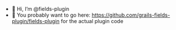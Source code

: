 - 👋 Hi, I’m @fields-plugin
- 👀 You probably want to go here: https://github.com/grails-fields-plugin/fields-plugin for the actual plugin code
